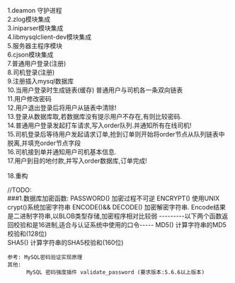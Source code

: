 1.deamon 守护进程   <br>
2.zlog模块集成      <br>
3.iniparser模块集成 <br>
4.libmysqlclient-dev模块集成 <br>
5.服务器主程序模块 <br>
6.cjson模块集成 <br>
7.普通用户登录(注册) <br>
8.司机登录(注册) <br>
9.注册插入mysql数据库 <br>
10.当用户登录时生成链表(缓存) 普通用户与司机各一条双向链表 <br>
11.用户修改密码 <br>
12.用户退出登录后将用户从链表中清除! <br>
13.登录从数据库取,若数据库没有提示用户不存在,有则比较密码. <br>
14.普通用户登录发起打车请求,写入order队列.并通知所有在线司机! <br>
15.司机登录后等待用户发起请求订单,抢到订单则开始将order节点从队列链表中脱离,并填充order节点字段 <br>
16.司机接到单并通知用户司机基本信息. <br>
17.用户到目的地付款,并写入order数据库,订单完成! <br>

18.重构

//TODO:     <br>
###1.数据库加密函数:
    PASSWORD() 加密过程不可逆
    ENCRYPT() 使用UNIX crypt()系统加密字符串
    ENCODE()&& DECODE() 加密解密字符串. Encode结果是二进制字符串,以BLOB类型存储,加密程序相对比较弱
    ---------以下两个函数返回校验和是16进制,适合与认证系统中使用的口令-----
    MD5() 计算字符串的MD5校验和(128位) <br />
    SHA5() 计算字符串的SHA5校验和(160位) <br />

    参考: MySQL密码验证实现原理
    其他:
          MySQL 密码强度插件 validate_password (要求版本:5.6.6以上版本)
